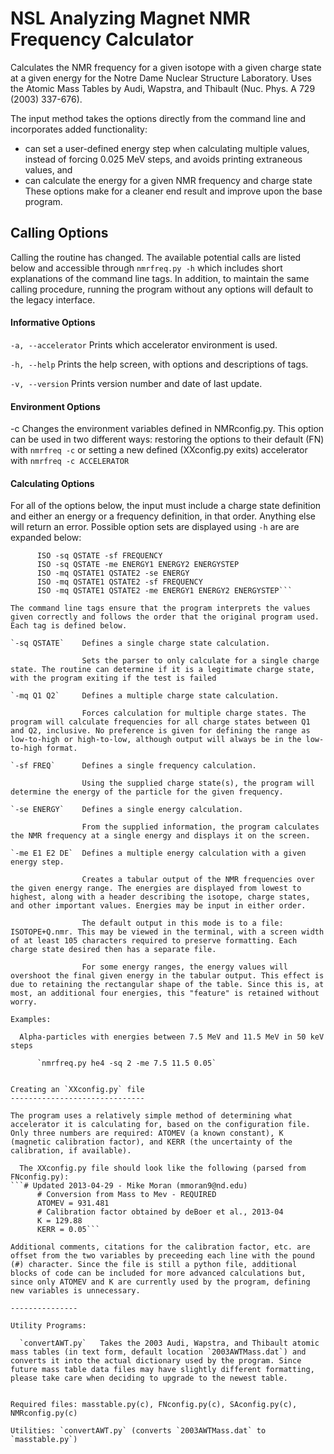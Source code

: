 NSL Analyzing Magnet NMR Frequency Calculator
==========================================================

Calculates the NMR frequency for a given isotope with a given charge state at a given energy for the Notre Dame Nuclear Structure Laboratory. Uses the Atomic Mass Tables by Audi, Wapstra, and Thibault (Nuc. Phys. A 729 (2003) 337-676).

The input method takes the options directly from the command line and incorporates added functionality:
* can set a user-defined energy step when calculating multiple values, instead of forcing 0.025 MeV steps, and avoids printing extraneous values, and
* can calculate the energy for a given NMR frequency and charge state These options make for a cleaner end result and improve upon the base program.


Calling Options
---------------

Calling the routine has changed. The available potential calls are listed below and accessible through `nmrfreq.py -h` which includes short explanations of the command line tags. In addition, to maintain the same calling procedure, running the program without any options will default to the legacy interface.

#### Informative Options

  `-a, --accelerator`            Prints which accelerator environment is used.

  `-h, --help`            Prints the help screen, with options and descriptions of tags.

  `-v, --version`            Prints version number and date of last update.

#### Environment Options

  -c            Changes the environment variables defined in NMRconfig.py. This option can be used in two different ways: restoring the options to their default (FN) with `nmrfreq -c` or setting a new defined (XXconfig.py exits) accelerator with `nmrfreq -c ACCELERATOR`

#### Calculating Options

For all of the options below, the input must include a charge state definition and either an energy or a frequency definition, in that order. Anything else will return an error. Possible option sets are displayed using `-h` are are expanded below:
```ISO -sq QSTATE -se ENERGY
      ISO -sq QSTATE -sf FREQUENCY
      ISO -sq QSTATE -me ENERGY1 ENERGY2 ENERGYSTEP
      ISO -mq QSTATE1 QSTATE2 -se ENERGY
      ISO -mq QSTATE1 QSTATE2 -sf FREQUENCY
      ISO -mq QSTATE1 QSTATE2 -me ENERGY1 ENERGY2 ENERGYSTEP```

The command line tags ensure that the program interprets the values given correctly and follows the order that the original program used. Each tag is defined below.

`-sq QSTATE`    Defines a single charge state calculation.

                Sets the parser to only calculate for a single charge state. The routine can determine if it is a legitimate charge state, with the program exiting if the test is failed

`-mq Q1 Q2`     Defines a multiple charge state calculation.

                Forces calculation for multiple charge states. The program will calculate frequencies for all charge states between Q1 and Q2, inclusive. No preference is given for defining the range as low-to-high or high-to-low, although output will always be in the low-to-high format.

`-sf FREQ`      Defines a single frequency calculation.

                Using the supplied charge state(s), the program will determine the energy of the particle for the given frequency.

`-se ENERGY`    Defines a single energy calculation.

                From the supplied information, the program calculates the NMR frequency at a single energy and displays it on the screen.

`-me E1 E2 DE`  Defines a multiple energy calculation with a given energy step.

                Creates a tabular output of the NMR frequencies over the given energy range. The energies are displayed from lowest to highest, along with a header describing the isotope, charge states, and other important values. Energies may be input in either order.

                The default output in this mode is to a file: ISOTOPE+Q.nmr. This may be viewed in the terminal, with a screen width of at least 105 characters required to preserve formatting. Each charge state desired then has a separate file.

                For some energy ranges, the energy values will overshoot the final given energy in the tabular output. This effect is due to retaining the rectangular shape of the table. Since this is, at most, an additional four energies, this "feature" is retained without worry.

Examples:

  Alpha-particles with energies between 7.5 MeV and 11.5 MeV in 50 keV steps

      `nmrfreq.py he4 -sq 2 -me 7.5 11.5 0.05`


Creating an `XXconfig.py` file
------------------------------

The program uses a relatively simple method of determining what accelerator it is calculating for, based on the configuration file. Only three numbers are required: ATOMEV (a known constant), K (magnetic calibration factor), and KERR (the uncertainty of the calibration, if available).

  The XXconfig.py file should look like the following (parsed from FNconfig.py):
```# Updated 2013-04-29 - Mike Moran (mmoran9@nd.edu)
      # Conversion from Mass to Mev - REQUIRED
      ATOMEV = 931.481
      # Calibration factor obtained by deBoer et al., 2013-04
      K = 129.88
      KERR = 0.05```

Additional comments, citations for the calibration factor, etc. are offset from the two variables by preceeding each line with the pound (#) character. Since the file is still a python file, additional blocks of code can be included for more advanced calculations but, since only ATOMEV and K are currently used by the program, defining new variables is unnecessary.

---------------

Utility Programs:

  `convertAWT.py`   Takes the 2003 Audi, Wapstra, and Thibault atomic mass tables (in text form, default location `2003AWTMass.dat`) and converts it into the actual dictionary used by the program. Since future mass table data files may have slightly different formatting, please take care when deciding to upgrade to the newest table.


Required files: masstable.py(c), FNconfig.py(c), SAconfig.py(c), NMRconfig.py(c)

Utilities: `convertAWT.py` (converts `2003AWTMass.dat` to `masstable.py`)
